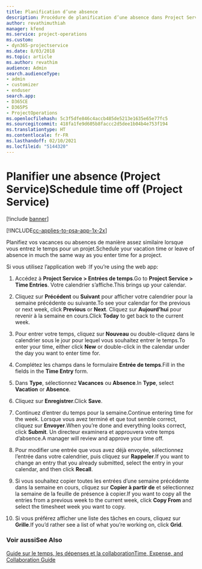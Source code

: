```yaml
---
title: Planification d’une absence
description: Procédure de planification d’une absence dans Project Service
author: revathimuthiah
manager: kfend
ms.service: project-operations
ms.custom:
- dyn365-projectservice
ms.date: 8/03/2018
ms.topic: article
ms.author: revathim
audience: Admin
search.audienceType:
- admin
- customizer
- enduser
search.app:
- D365CE
- D365PS
- ProjectOperations
ms.openlocfilehash: 5c3f5dfe846c4accb485de5213e1635e65e77fc5
ms.sourcegitcommit: 418fa1fe9d605b8faccc2d5dee1b04b4e753f194
ms.translationtype: HT
ms.contentlocale: fr-FR
ms.lasthandoff: 02/10/2021
ms.locfileid: "5144320"
---
```

# <a name="schedule-time-off-project-service"></a><span data-ttu-id="5ba2f-103">Planifier une absence (Project Service)</span><span class="sxs-lookup"><span data-stu-id="5ba2f-103">Schedule time off (Project Service)</span></span>

[!include [banner](../includes/psa-now-project-operations.md)]

[!INCLUDE[cc-applies-to-psa-app-1x-2x](../includes/cc-applies-to-psa-app-1x-2x.md)]

<span data-ttu-id="5ba2f-104">Planifiez vos vacances ou absences de manière assez similaire lorsque vous entrez le temps pour un projet.</span><span class="sxs-lookup"><span data-stu-id="5ba2f-104">Schedule your vacation time or leave of absence in much the same way as you enter time for a project.</span></span>  
  
 <span data-ttu-id="5ba2f-105">Si vous utilisez l’application web :</span><span class="sxs-lookup"><span data-stu-id="5ba2f-105">If you’re using the web app:</span></span>  
  
1.  <span data-ttu-id="5ba2f-106">Accédez à **Project Service > Entrées de temps**.</span><span class="sxs-lookup"><span data-stu-id="5ba2f-106">Go to **Project Service > Time Entries**.</span></span> <span data-ttu-id="5ba2f-107">Votre calendrier s’affiche.</span><span class="sxs-lookup"><span data-stu-id="5ba2f-107">This brings up your calendar.</span></span>  
  
2.  <span data-ttu-id="5ba2f-108">Cliquez sur **Précédent** ou **Suivant** pour afficher votre calendrier pour la semaine précédente ou suivante.</span><span class="sxs-lookup"><span data-stu-id="5ba2f-108">To see your calendar for the previous or next week, click **Previous** or **Next**.</span></span> <span data-ttu-id="5ba2f-109">Cliquez sur **Aujourd’hui** pour revenir à la semaine en cours.</span><span class="sxs-lookup"><span data-stu-id="5ba2f-109">Click **Today** to get back to the current week.</span></span>  
  
3.  <span data-ttu-id="5ba2f-110">Pour entrer votre temps, cliquez sur **Nouveau** ou double-cliquez dans le calendrier sous le jour pour lequel vous souhaitez entrer le temps.</span><span class="sxs-lookup"><span data-stu-id="5ba2f-110">To enter your time, either click **New** or double-click in the calendar under the day you want to enter time for.</span></span>  
  
4.  <span data-ttu-id="5ba2f-111">Complétez les champs dans le formulaire **Entrée de temps**.</span><span class="sxs-lookup"><span data-stu-id="5ba2f-111">Fill in the fields in the **Time Entry** form.</span></span>  
  
5.  <span data-ttu-id="5ba2f-112">Dans **Type**, sélectionnez **Vacances** ou **Absence**.</span><span class="sxs-lookup"><span data-stu-id="5ba2f-112">In **Type**, select **Vacation** or **Absence**.</span></span>  
  
6.  <span data-ttu-id="5ba2f-113">Cliquez sur **Enregistrer**.</span><span class="sxs-lookup"><span data-stu-id="5ba2f-113">Click **Save**.</span></span>  
  
7.  <span data-ttu-id="5ba2f-114">Continuez d’entrer du temps pour la semaine.</span><span class="sxs-lookup"><span data-stu-id="5ba2f-114">Continue entering time for the week.</span></span> <span data-ttu-id="5ba2f-115">Lorsque vous avez terminé et que tout semble correct, cliquez sur **Envoyer**.</span><span class="sxs-lookup"><span data-stu-id="5ba2f-115">When you’re done and everything looks correct, click **Submit**.</span></span> <span data-ttu-id="5ba2f-116">Un directeur examinera et approuvera votre temps d’absence.</span><span class="sxs-lookup"><span data-stu-id="5ba2f-116">A manager will review and approve your time off.</span></span>  
  
8.  <span data-ttu-id="5ba2f-117">Pour modifier une entrée que vous avez déjà envoyée, sélectionnez l’entrée dans votre calendrier, puis cliquez sur **Rappeler**.</span><span class="sxs-lookup"><span data-stu-id="5ba2f-117">If you want to change an entry that you already submitted, select the entry in your calendar, and then click **Recall**.</span></span>  
  
9. <span data-ttu-id="5ba2f-118">Si vous souhaitez copier toutes les entrées d’une semaine précédente dans la semaine en cours, cliquez sur **Copier à partir de** et sélectionnez la semaine de la feuille de présence à copier.</span><span class="sxs-lookup"><span data-stu-id="5ba2f-118">If you want to copy all the entries from a previous week to the current week, click **Copy From** and select the timesheet week you want to copy.</span></span>  
  
10. <span data-ttu-id="5ba2f-119">Si vous préférez afficher une liste des tâches en cours, cliquez sur **Grille**.</span><span class="sxs-lookup"><span data-stu-id="5ba2f-119">If you’d rather see a list of what you’re working on, click **Grid**.</span></span>  
  
### <a name="see-also"></a><span data-ttu-id="5ba2f-120">Voir aussi</span><span class="sxs-lookup"><span data-stu-id="5ba2f-120">See Also</span></span>  
 [<span data-ttu-id="5ba2f-121">Guide sur le temps, les dépenses et la collaboration</span><span class="sxs-lookup"><span data-stu-id="5ba2f-121">Time, Expense, and Collaboration Guide</span></span>](../psa/time-expense-collaboration-guide.md)
